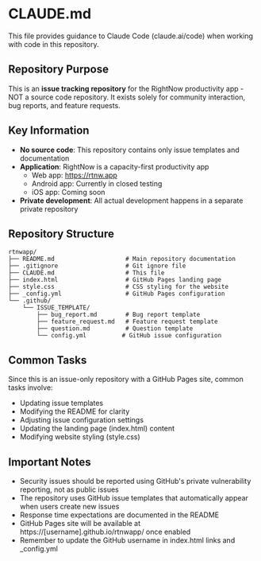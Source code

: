 # CLAUDE.md

This file provides guidance to Claude Code (claude.ai/code) when working with code in this repository.

## Repository Purpose

This is an **issue tracking repository** for the RightNow productivity app - NOT a source code repository. It exists solely for community interaction, bug reports, and feature requests.

## Key Information

- **No source code**: This repository contains only issue templates and documentation
- **Application**: RightNow is a capacity-first productivity app
  - Web app: https://rtnw.app
  - Android app: Currently in closed testing
  - iOS app: Coming soon
- **Private development**: All actual development happens in a separate private repository

## Repository Structure

```
rtnwapp/
├── README.md                    # Main repository documentation
├── .gitignore                   # Git ignore file
├── CLAUDE.md                    # This file
├── index.html                   # GitHub Pages landing page
├── style.css                    # CSS styling for the website
├── _config.yml                  # GitHub Pages configuration
└── .github/
    └── ISSUE_TEMPLATE/
        ├── bug_report.md        # Bug report template
        ├── feature_request.md   # Feature request template
        ├── question.md          # Question template
        └── config.yml          # GitHub issue configuration
```

## Common Tasks

Since this is an issue-only repository with a GitHub Pages site, common tasks involve:
- Updating issue templates
- Modifying the README for clarity
- Adjusting issue configuration settings
- Updating the landing page (index.html) content
- Modifying website styling (style.css)

## Important Notes

- Security issues should be reported using GitHub's private vulnerability reporting, not as public issues
- The repository uses GitHub issue templates that automatically appear when users create new issues
- Response time expectations are documented in the README
- GitHub Pages site will be available at https://[username].github.io/rtnwapp/ once enabled
- Remember to update the GitHub username in index.html links and _config.yml